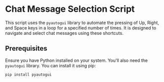 # Chat Message Selection Script

This script uses the `pyautogui` library to automate the pressing of Up, Right, and Space keys in a loop for a specified number of times. It is designed to navigate and select chat messages using these shortcuts.

## Prerequisites

Ensure you have Python installed on your system. You'll also need the `pyautogui` library. You can install it using pip:

```sh
pip install pyautogui

